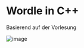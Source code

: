 # Wordle in C++

Basierend auf der Vorlesung

![image](https://github.com/user-attachments/assets/5c20b142-1bbd-48cd-a99f-1e0f002f85a5)
